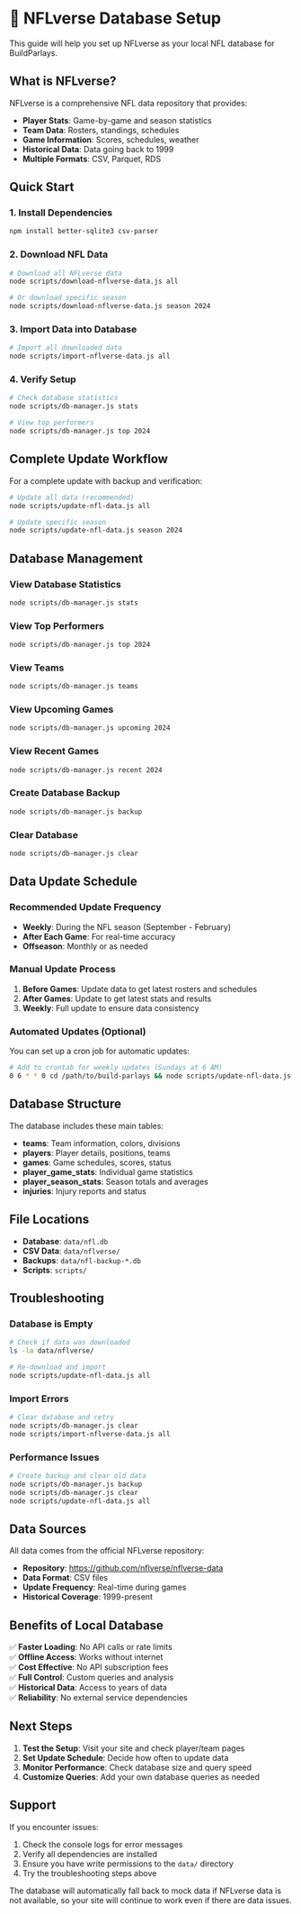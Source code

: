 # 🏈 NFLverse Database Setup

This guide will help you set up NFLverse as your local NFL database for BuildParlays.

## What is NFLverse?

NFLverse is a comprehensive NFL data repository that provides:
- **Player Stats**: Game-by-game and season statistics
- **Team Data**: Rosters, standings, schedules
- **Game Information**: Scores, schedules, weather
- **Historical Data**: Data going back to 1999
- **Multiple Formats**: CSV, Parquet, RDS

## Quick Start

### 1. Install Dependencies

```bash
npm install better-sqlite3 csv-parser
```

### 2. Download NFL Data

```bash
# Download all NFLverse data
node scripts/download-nflverse-data.js all

# Or download specific season
node scripts/download-nflverse-data.js season 2024
```

### 3. Import Data into Database

```bash
# Import all downloaded data
node scripts/import-nflverse-data.js all
```

### 4. Verify Setup

```bash
# Check database statistics
node scripts/db-manager.js stats

# View top performers
node scripts/db-manager.js top 2024
```

## Complete Update Workflow

For a complete update with backup and verification:

```bash
# Update all data (recommended)
node scripts/update-nfl-data.js all

# Update specific season
node scripts/update-nfl-data.js season 2024
```

## Database Management

### View Database Statistics
```bash
node scripts/db-manager.js stats
```

### View Top Performers
```bash
node scripts/db-manager.js top 2024
```

### View Teams
```bash
node scripts/db-manager.js teams
```

### View Upcoming Games
```bash
node scripts/db-manager.js upcoming 2024
```

### View Recent Games
```bash
node scripts/db-manager.js recent 2024
```

### Create Database Backup
```bash
node scripts/db-manager.js backup
```

### Clear Database
```bash
node scripts/db-manager.js clear
```

## Data Update Schedule

### Recommended Update Frequency

- **Weekly**: During the NFL season (September - February)
- **After Each Game**: For real-time accuracy
- **Offseason**: Monthly or as needed

### Manual Update Process

1. **Before Games**: Update data to get latest rosters and schedules
2. **After Games**: Update to get latest stats and results
3. **Weekly**: Full update to ensure data consistency

### Automated Updates (Optional)

You can set up a cron job for automatic updates:

```bash
# Add to crontab for weekly updates (Sundays at 6 AM)
0 6 * * 0 cd /path/to/build-parlays && node scripts/update-nfl-data.js all
```

## Database Structure

The database includes these main tables:

- **teams**: Team information, colors, divisions
- **players**: Player details, positions, teams
- **games**: Game schedules, scores, status
- **player_game_stats**: Individual game statistics
- **player_season_stats**: Season totals and averages
- **injuries**: Injury reports and status

## File Locations

- **Database**: `data/nfl.db`
- **CSV Data**: `data/nflverse/`
- **Backups**: `data/nfl-backup-*.db`
- **Scripts**: `scripts/`

## Troubleshooting

### Database is Empty
```bash
# Check if data was downloaded
ls -la data/nflverse/

# Re-download and import
node scripts/update-nfl-data.js all
```

### Import Errors
```bash
# Clear database and retry
node scripts/db-manager.js clear
node scripts/import-nflverse-data.js all
```

### Performance Issues
```bash
# Create backup and clear old data
node scripts/db-manager.js backup
node scripts/db-manager.js clear
node scripts/update-nfl-data.js all
```

## Data Sources

All data comes from the official NFLverse repository:
- **Repository**: https://github.com/nflverse/nflverse-data
- **Data Format**: CSV files
- **Update Frequency**: Real-time during games
- **Historical Coverage**: 1999-present

## Benefits of Local Database

✅ **Faster Loading**: No API calls or rate limits  
✅ **Offline Access**: Works without internet  
✅ **Cost Effective**: No API subscription fees  
✅ **Full Control**: Custom queries and analysis  
✅ **Historical Data**: Access to years of data  
✅ **Reliability**: No external service dependencies  

## Next Steps

1. **Test the Setup**: Visit your site and check player/team pages
2. **Set Update Schedule**: Decide how often to update data
3. **Monitor Performance**: Check database size and query speed
4. **Customize Queries**: Add your own database queries as needed

## Support

If you encounter issues:

1. Check the console logs for error messages
2. Verify all dependencies are installed
3. Ensure you have write permissions to the `data/` directory
4. Try the troubleshooting steps above

The database will automatically fall back to mock data if NFLverse data is not available, so your site will continue to work even if there are data issues.


